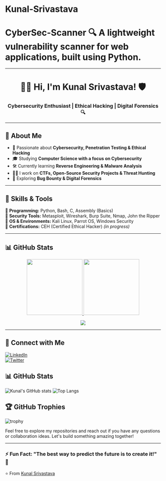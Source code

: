# Kunal-Srivastava
# CyberSec-Scanner 🔍   A lightweight vulnerability scanner for web applications, built using Python.

---

<h1 align="center">👨‍💻 Hi, I'm Kunal Srivastava! 🛡️</h1>
<h3 align="center">Cybersecurity Enthusiast | Ethical Hacking | Digital Forensics 🔍</h3>

---

## 🚀 About Me  

- 🔐 Passionate about **Cybersecurity, Penetration Testing & Ethical Hacking**  
- 🎓 Studying **Computer Science with a focus on Cybersecurity**  
- 🛠️ Currently learning **Reverse Engineering & Malware Analysis**  
- 👨‍💻 I work on **CTFs, Open-Source Security Projects & Threat Hunting**  
- 🌱 Exploring **Bug Bounty & Digital Forensics**  

---

## 🔧 Skills & Tools  
🔹 **Programming:** Python, Bash, C, Assembly (Basics)  
🔹 **Security Tools:** Metasploit, Wireshark, Burp Suite, Nmap, John the Ripper  
🔹 **OS & Environments:** Kali Linux, Parrot OS, Windows Security  
🔹 **Certifications:** CEH (Certified Ethical Hacker) *(in progress)*  

---

## 📊 GitHub Stats  

<p align="center">
  <a href="https://www.linkedin.com/in/kunalsrivastava06/">
    <img height="180em" src="https://github-readme-stats.vercel.app/api?username= kunalsrivastava06 &show_icons=true&theme=dracula&count_private=true&hide_border=true"/>
    <img height="180em" src="https://github-readme-streak-stats.herokuapp.com/?user= kunalsrivastava06 &theme=dracula&hide_border=true"/>
  </a>
</p>

<p align="center">
  <a href="https://github.com/kunalsrivastava06">
    <img src="https://github-readme-stats.vercel.app/api/top-langs/?username=[YourUsername]&langs_count=8&layout=compact&theme=dracula&hide_border=true"/>
  </a>
</p>

---

## 🔗 Connect with Me  
[![LinkedIn](https://img.shields.io/badge/LinkedIn-%230077B5.svg?&style=for-the-badge&logo=linkedin&logoColor=white)](https://www.linkedin.com/in/kunal-srivastava-8a520b33a?utm_source=share&utm_campaign=share_via&utm_content=profile&utm_medium=android_app)  
[![Twitter](https://img.shields.io/badge/Twitter-%231DA1F2.svg?&style=for-the-badge&logo=twitter&logoColor=white)](https://x.com/kunall_sr?t=4DdTRp3Wq5_MJ66BN_BZYA&s=08)  

## 📊 GitHub Stats

![Kunal's GitHub stats](https://github-readme-stats.vercel.app/api?username=kunalsrivastava06&show_icons=true&theme=radical)
![Top Langs](https://github-readme-stats.vercel.app/api/top-langs/?username=kunalsrivastava06&layout=compact&theme=radical)

## 🏆 GitHub Trophies

![trophy](https://github-profile-trophy.vercel.app/?username=kunalsrivastava06&theme=onedark)

Feel free to explore my repositories and reach out if you have any questions or collaboration ideas. Let's build something amazing together!

---

### **⚡ Fun Fact:** "The best way to predict the future is to create it!" 🚀 

⭐️ From [Kunal Srivastava](https://github.com/kunalsrivastava06)
